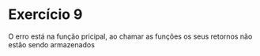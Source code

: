 # Exercício 9

O erro está na função pricipal, ao chamar as funções os seus retornos não estão sendo armazenados
